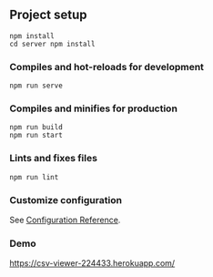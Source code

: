 ## Project setup
```
npm install
cd server npm install
```

### Compiles and hot-reloads for development
```
npm run serve
```

### Compiles and minifies for production
```
npm run build
npm run start
```

### Lints and fixes files
```
npm run lint
```

### Customize configuration
See [Configuration Reference](https://cli.vuejs.org/config/).


### Demo
https://csv-viewer-224433.herokuapp.com/
